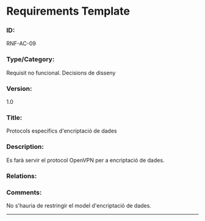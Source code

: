 # Requirements Template
### ID: 
RNF-AC-09
### Type/Category: 
Requisit no funcional. Decisions de disseny
### Version: 
1.0
### Title:
Protocols específics d'encriptació de dades
### Description: 
Es farà servir el protocol OpenVPN per a encriptació de dades.
### Relations: 


### Comments: 
No s'hauria de restringir el model d'encriptació de dades.

---